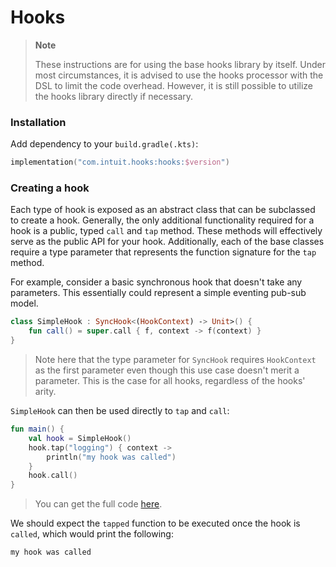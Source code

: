 # Hooks

> **Note**
> 
> These instructions are for using the base hooks library by itself. Under most circumstances, it is advised to use the hooks processor with the DSL to limit the code overhead. However, it is still possible to utilize the hooks library directly if necessary.

### Installation

Add dependency to your `build.gradle(.kts)`:

<!--- PREFIX 
/*
----- SUFFIX
*/
-->

```kotlin
implementation("com.intuit.hooks:hooks:$version")
```

<!--- KNIT example-hooksinstallation-01.kt --> 

### Creating a hook

Each type of hook is exposed as an abstract class that can be subclassed to create a hook. Generally, the only additional functionality required for a hook is a public, typed `call` and `tap` method. These methods will effectively serve as the public API for your hook. Additionally, each of the base classes require a type parameter that represents the function signature for the `tap` method.

For example, consider a basic synchronous hook that doesn't take any parameters. This essentially could represent a simple eventing pub-sub model.

<!--- TEST_NAME SimpleHookTest --> 

<!--- INCLUDE
import com.intuit.hooks.HookContext
import com.intuit.hooks.SyncHook
-->

```kotlin
class SimpleHook : SyncHook<(HookContext) -> Unit>() {
    fun call() = super.call { f, context -> f(context) }
}
```

> Note here that the type parameter for `SyncHook` requires `HookContext` as the first parameter even though this use case doesn't merit a parameter. This is the case for all hooks, regardless of the hooks' arity.

`SimpleHook` can then be used directly to `tap` and `call`:

```kotlin
fun main() {
    val hook = SimpleHook()
    hook.tap("logging") { context ->
        println("my hook was called")
    }
    hook.call()
}
```

<!--- KNIT example-synchook-01.kt --> 

> You can get the full code [here](https://github.com/intuit/hooks/tree/main/docs/src/test/kotlin/example/example-synchook-01.kt).

We should expect the `tapped` function to be executed once the hook is `called`, which would print the following:

```text
my hook was called
```

<!--- TEST -->
